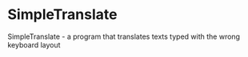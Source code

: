 # SimpleTranslate
SimpleTranslate - a program that translates texts typed with the wrong keyboard layout
